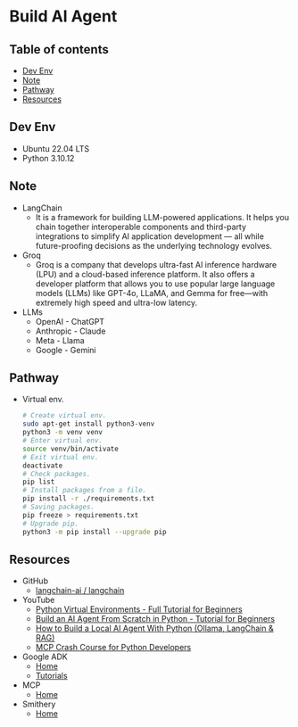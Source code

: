 <!-- omit in toc -->
# Build AI Agent

<!-- omit in toc -->
## Table of contents

- [Dev Env](#dev-env)
- [Note](#note)
- [Pathway](#pathway)
- [Resources](#resources)

## Dev Env

- Ubuntu 22.04 LTS
- Python 3.10.12

## Note

- LangChain
  - It is a framework for building LLM-powered applications. It helps you chain together interoperable components and third-party integrations to simplify AI application development — all while future-proofing decisions as the underlying technology evolves.
- Groq
  - Groq is a company that develops ultra-fast AI inference hardware (LPU) and a cloud-based inference platform. It also offers a developer platform that allows you to use popular large language models (LLMs) like GPT-4o, LLaMA, and Gemma for free—with extremely high speed and ultra-low latency.
- LLMs
  - OpenAI - ChatGPT
  - Anthropic - Claude
  - Meta - Llama
  - Google - Gemini

## Pathway

- Virtual env.

  ``` bash
  # Create virtual env.
  sudo apt-get install python3-venv
  python3 -m venv venv
  # Enter virtual env.
  source venv/bin/activate
  # Exit virtual env.
  deactivate
  # Check packages.
  pip list
  # Install packages from a file.
  pip install -r ./requirements.txt
  # Saving packages.
  pip freeze > requirements.txt
  # Upgrade pip.
  python3 -m pip install --upgrade pip
  ```

## Resources

- GitHub
  - [langchain-ai / langchain](https://github.com/langchain-ai)
- YouTube
  - [Python Virtual Environments - Full Tutorial for Beginners](https://www.youtube.com/watch?v=Y21OR1OPC9A)
  - [Build an AI Agent From Scratch in Python - Tutorial for Beginners](https://www.youtube.com/watch?v=bTMPwUgLZf0)
  - [How to Build a Local AI Agent With Python (Ollama, LangChain & RAG)](https://www.youtube.com/watch?v=E4l91XKQSgw)
  - [MCP Crash Course for Python Developers](https://www.youtube.com/watch?v=5xqFjh56AwM)
- Google ADK
  - [Home](https://google.github.io/adk-docs/)
  - [Tutorials](https://google.github.io/adk-docs/tutorials/)
- MCP
  - [Home](https://modelcontextprotocol.io/)
- Smithery
  - [Home](https://smithery.ai/)
